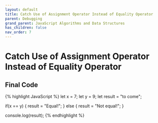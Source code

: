 ```yaml
---
layout: default
title: Catch Use of Assignment Operator Instead of Equality Operator
parent: Debugging
grand_parent: JavaScript Algorithms and Data Structures
has_children: false
nav_order: 7
---
```

# Catch Use of Assignment Operator Instead of Equality Operator

## Final Code

{% highlight JavaScript %}
let x = 7;
let y = 9;
let result = "to come";

if(x == y) {
  result = "Equal!";
} else {
  result = "Not equal!";
}

console.log(result);
{% endhighlight %}